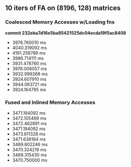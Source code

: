 
## 10 iters of FA on (8196, 128) matrices
### Coalesced Memory Accesses w/Loading fns 
__commit 232eba7d16e5ba85421525dc04ecda19f5ac8408__
- 3976.760010 ms
- 4040.319092 ms
- 4191.258789 ms
- 3986.714111 ms
- 3931.478760 ms
- 3976.008057 ms
- 3932.999268 ms
- 3924.607910 ms
- 3944.063721 ms
- 3924.164795 ms

### Fused and Inlined Memory Accesses
- 3471.194092 ms
- 3472.105469 ms
- 3472.462891 ms
- 3471.194092 ms
- 3473.611328 ms
- 3471.638184 ms
- 3469.802246 ms
- 3470.324219 ms
- 3469.315430 ms
- 3470.750000 ms